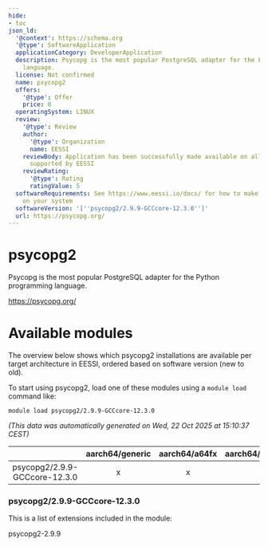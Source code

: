 ```yaml
---
hide:
- toc
json_ld:
  '@context': https://schema.org
  '@type': SoftwareApplication
  applicationCategory: DeveloperApplication
  description: Psycopg is the most popular PostgreSQL adapter for the Python programming
    language.
  license: Not confirmed
  name: psycopg2
  offers:
    '@type': Offer
    price: 0
  operatingSystem: LINUX
  review:
    '@type': Review
    author:
      '@type': Organization
      name: EESSI
    reviewBody: Application has been successfully made available on all architectures
      supported by EESSI
    reviewRating:
      '@type': Rating
      ratingValue: 5
  softwareRequirements: See https://www.eessi.io/docs/ for how to make EESSI available
    on your system
  softwareVersion: '[''psycopg2/2.9.9-GCCcore-12.3.0'']'
  url: https://psycopg.org/
---
```


psycopg2
========


Psycopg is the most popular PostgreSQL adapter for the Python programming language.

https://psycopg.org/
# Available modules


The overview below shows which psycopg2 installations are available per target architecture in EESSI, ordered based on software version (new to old).

To start using psycopg2, load one of these modules using a `module load` command like:

```shell
module load psycopg2/2.9.9-GCCcore-12.3.0
```

*(This data was automatically generated on Wed, 22 Oct 2025 at 15:10:37 CEST)*

| |aarch64/generic|aarch64/a64fx|aarch64/neoverse_n1|aarch64/neoverse_v1|aarch64/nvidia/grace|x86_64/generic|x86_64/amd/zen2|x86_64/amd/zen3|x86_64/amd/zen4|x86_64/intel/cascadelake|x86_64/intel/haswell|x86_64/intel/icelake|x86_64/intel/sapphirerapids|x86_64/intel/skylake_avx512|
| :---: | :---: | :---: | :---: | :---: | :---: | :---: | :---: | :---: | :---: | :---: | :---: | :---: | :---: | :---: |
|psycopg2/2.9.9-GCCcore-12.3.0|x|x|x|x|x|x|x|x|x|x|x|x|x|x|


### psycopg2/2.9.9-GCCcore-12.3.0

This is a list of extensions included in the module:

psycopg2-2.9.9